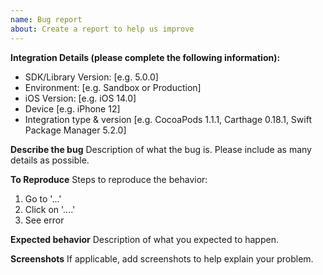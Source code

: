 ```yaml
---
name: Bug report
about: Create a report to help us improve
---
```


<!-- Only open an issue here if you think you've found an issue with our SDK. If you need help troubleshooting your integration, reach out to Braintree Support at https://help.braintreepayments.com. -->

**Integration Details (please complete the following information):**
 - SDK/Library Version: [e.g. 5.0.0]
 - Environment: [e.g. Sandbox or Production]
 - iOS Version: [e.g. iOS 14.0]
 - Device [e.g. iPhone 12]
 - Integration type & version [e.g. CocoaPods 1.1.1, Carthage 0.18.1, Swift Package Manager 5.2.0]

**Describe the bug**
Description of what the bug is. Please include as many details as possible.

**To Reproduce**
Steps to reproduce the behavior:
1. Go to '...'
2. Click on '....'
3. See error

**Expected behavior**
Description of what you expected to happen.

**Screenshots**
If applicable, add screenshots to help explain your problem.
<!-- Do not reveal sensitive data. ex: credit card numbers & customer credentials -->

<!-- NOTE: Please do not open an issue for translation requests for new languages. We support the same languages that are supported by PayPal, and have a dedicated localization team to provide translations.

If there is an error in a specific translation, you may open an issue here and we will escalate it to our localization team. -->
